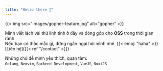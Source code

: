 ```yaml
---
title: "Hello there 👋"
---
```


{{< img src="images/gopher-feature.jpg" alt="gopher" >}}

Mình viết lách vài thứ linh tinh ở đây và đóng góp cho **OSS** 
trong thời gian rảnh. <br>
Nếu bạn có thắc mắc gì, đừng ngần ngại hỏi mình nhé. {{< emoji "haha" >}}
[Liên hệ]({{< ref "/contact" >}})

Những chủ đề mình yêu thích, quan tâm: <br>
`Golang`, `Neovim`, `Backend Development`, `VueJS`, `NuxtJS`
